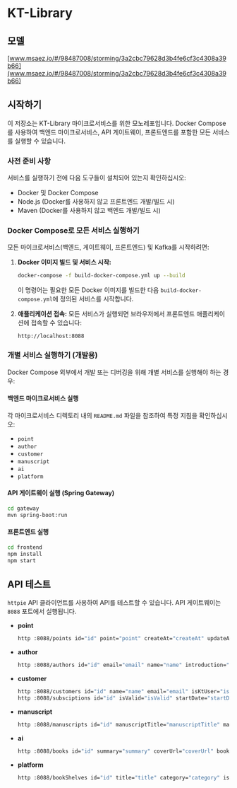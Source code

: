 # KT-Library

## 모델
[www.msaez.io/#/98487008/storming/3a2cbc79628d3b4fe6cf3c4308a39b66](www.msaez.io/#/98487008/storming/3a2cbc79628d3b4fe6cf3c4308a39b66)

## 시작하기

이 저장소는 KT-Library 마이크로서비스를 위한 모노레포입니다. Docker Compose를 사용하여 백엔드 마이크로서비스, API 게이트웨이, 프론트엔드를 포함한 모든 서비스를 실행할 수 있습니다.

### 사전 준비 사항

서비스를 실행하기 전에 다음 도구들이 설치되어 있는지 확인하십시오:
*   Docker 및 Docker Compose
*   Node.js (Docker를 사용하지 않고 프론트엔드 개발/빌드 시)
*   Maven (Docker를 사용하지 않고 백엔드 개발/빌드 시)

### Docker Compose로 모든 서비스 실행하기

모든 마이크로서비스(백엔드, 게이트웨이, 프론트엔드) 및 Kafka를 시작하려면:

1.  **Docker 이미지 빌드 및 서비스 시작:**
    ```bash
    docker-compose -f build-docker-compose.yml up --build
    ```
    이 명령어는 필요한 모든 Docker 이미지를 빌드한 다음 `build-docker-compose.yml`에 정의된 서비스를 시작합니다.

2.  **애플리케이션 접속:**
    모든 서비스가 실행되면 브라우저에서 프론트엔드 애플리케이션에 접속할 수 있습니다:
    ```
    http://localhost:8088
    ```

### 개별 서비스 실행하기 (개발용)

Docker Compose 외부에서 개발 또는 디버깅을 위해 개별 서비스를 실행해야 하는 경우:

#### 백엔드 마이크로서비스 실행
각 마이크로서비스 디렉토리 내의 `README.md` 파일을 참조하여 특정 지침을 확인하십시오:
*   `point`
*   `author`
*   `customer`
*   `manuscript`
*   `ai`
*   `platform`

#### API 게이트웨이 실행 (Spring Gateway)
```bash
cd gateway
mvn spring-boot:run
```

#### 프론트엔드 실행
```bash
cd frontend
npm install
npm start
```

## API 테스트

`httpie` API 클라이언트를 사용하여 API를 테스트할 수 있습니다. API 게이트웨이는 `8088` 포트에서 실행됩니다.

*   **point**
    ```bash
    http :8088/points id="id" point="point" createAt="createAt" updateAt="updateAt" customerId="customerId"
    ```
*   **author**
    ```bash
    http :8088/authors id="id" email="email" name="name" introduction="introduction" isApproved="isApproved" createdAt="createdAt" updatedAt="updatedAt"
    ```
*   **customer**
    ```bash
    http :8088/customers id="id" name="name" email="email" isKtUser="isKTUser" createdAt="createdAt" updatedAt="updatedAt"
    http :8088/subsciptions id="id" isValid="isValid" startDate="startDate" endDate="endDate" createdAt="createdAt" updatedAt="updatedAt"
    ```
*   **manuscript**
    ```bash
    http :8088/manuscripts id="id" manuscriptTitle="manuscriptTitle" manuscriptContent="manuscriptContent" authorId="authorId" authorName="authorName" authorIntroduction="authorIntroduction" createdAt="createdAt" updatedAt="updatedAt"
    ```
*   **ai**
    ```bash
    http :8088/books id="id" summary="summary" coverUrl="coverUrl" bookUrl="bookUrl" createdAt="createdAt" updatedAt="updatedAt" manuscriptTitle="manuscriptTitle" manuscriptContent="manuscriptContent" authorId="authorID" authorName="authorName" introduction="introduction" category="category" price="price"
    ```
*   **platform**
    ```bash
    http :8088/bookShelves id="id" title="title" category="category" isBestSeller="isBestSeller" viewCount="viewCount" summary="summary" coverUrl="coverUrl" fileUrl="fileUrl" authorId="authorId" price="price" authorName="authorName" introduction="introduction"
    ```
    